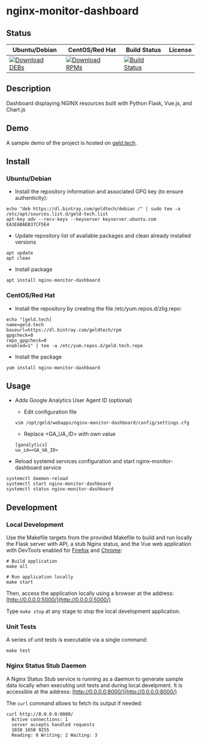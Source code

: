 # nginx-monitor-dashboard

## Status

<table>
    <thead>
      <tr class="table">
        <th>Ubuntu/Debian</th>
        <th>CentOS/Red Hat</th>
        <th>Build Status</th>
        <th>License</th>
      </tr>
    </thead>
    <tbody class="odd">
      <tr>
        <td>
            <a href="https://bintray.com/geldtech/debian/nginx-monitor-dashboard#files">
                <img src="https://api.bintray.com/packages/geldtech/debian/nginx-monitor-dashboard/images/download.svg" alt="Download DEBs">
            </a>
        </td>
        <td>
            <a href="https://bintray.com/geldtech/rpm/nginx-monitor-dashboard#files">
                <img src="https://api.bintray.com/packages/geldtech/rpm/nginx-monitor-dashboard/images/download.svg" alt="Download RPMs">
            </a>
        </td>
        <td>
            <a href="https://travis-ci.org/geld-tech/nginx-monitor-dashboard">
                <img src="https://travis-ci.org/geld-tech/nginx-monitor-dashboard.svg?branch=master" alt="Build Status">
            </a>
        </td>
        <td>
            <a href="https://opensource.org/licenses/Apache-2.0">
                <img src="https://img.shields.io/badge/License-Apache%202.0-blue.svg" alt="">
            </a>
        </td>
      </tr>
    </tbody>
</table>


## Description
Dashboard displaying NGINX resources built with Python Flask, Vue.js, and Chart.js


## Demo

A sample demo of the project is hosted on <a href="http://geld.tech">geld.tech</a>.


## Install

### Ubuntu/Debian

* Install the repository information and associated GPG key (to ensure authenticity):
```
echo "deb https://dl.bintray.com/geldtech/debian /" | sudo tee -a /etc/apt/sources.list.d/geld-tech.list
apt-key adv --recv-keys --keyserver keyserver.ubuntu.com EA3E6BAEB37CF5E4
```

* Update repository list of available packages and clean already installed versions
```
apt update
apt clean
```

* Install package
```
apt install nginx-monitor-dashboard
```

### CentOS/Red Hat

* Install the repository by creating the file /etc/yum.repos.d/zlig.repo:

```
echo "[geld.tech]
name=geld.tech
baseurl=https://dl.bintray.com/geldtech/rpm
gpgcheck=0
repo_gpgcheck=0
enabled=1" | tee -a /etc/yum.repos.d/geld.tech.repo
```

* Install the package
```
yum install nginx-monitor-dashboard
```


## Usage

* Adds Google Analytics User Agent ID (optional)
  * Edit configuration file
  ```
  vim /opt/geld/webapps/nginx-monitor-dashboard/config/settings.cfg
  ```

  * Replace <GA_UA_ID> with own value
  ```
  [ganalytics]
  ua_id=<GA_UA_ID>
  ```

* Reload systemd services configuration and start nginx-monitor-dashboard service
```
systemctl daemon-reload
systemctl start nginx-monitor-dashboard
systemctl status nginx-monitor-dashboard
```


## Development

### Local Development

Use the Makefile targets from the provided Makefile to build and run locally the Flask server with API, a stub Nginx status, and the Vue web application with DevTools enabled for [Firefox](https://addons.mozilla.org/en-US/firefox/addon/vue-js-devtools/) and [Chrome](https://chrome.google.com/webstore/detail/vuejs-devtools/nhdogjmejiglipccpnnnanhbledajbpd):

```
# Build application
make all

# Run application locally
make start
```
Then, access the application locally using a browser at the address: [http://0.0.0.0:5000/](http://0.0.0.0:5000/)

Type `make stop` at any stage to stop the local development application.


### Unit Tests

A series of unit tests is executable via a single command:

```
make test
```


### Nginx Status Stub Daemon

A Nginx Status Stub service is running as a daemon to generate sample data locally when executing unit tests and during local develpment. It is accessible at the address: [http://0.0.0.0:8000/](http://0.0.0.0:8000/)

The `curl` command allows to fetch its output if needed:

```
curl http://0.0.0.0:8000/
  Active connections: 1
  server accepts handled requests
  1650 1650 9255
  Reading: 0 Writing: 2 Waiting: 3
```
